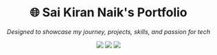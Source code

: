 <h1 align="center">🌐 Sai Kiran Naik's Portfolio</h1>

<p align="center">
  <i>Designed to showcase my journey, projects, skills, and passion for tech</i>
</p>

<p align="center">
  <a href="https://saikiran-dev.vercel.app/"><img src="https://img.shields.io/badge/Visit Portfolio-000?style=for-the-badge&logo=vercel&logoColor=white"></a>
  <a href="https://github.com/SaiKiranNaik03"><img src="https://img.shields.io/badge/GitHub Profile-171515?style=for-the-badge&logo=github&logoColor=white"></a>
  <a href="https://www.linkedin.com/in/k-sai-kiran-naik-5b6019257/"><img src="https://img.shields.io/badge/Connect on LinkedIn-0077B5?style=for-the-badge&logo=linkedin&logoColor=white"></a>
</p>




